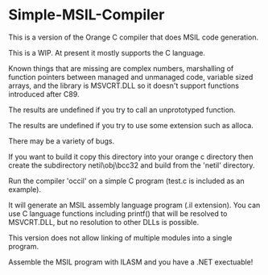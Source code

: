 # Simple-MSIL-Compiler

This is a version of the Orange C compiler that does MSIL code generation.

This is a WIP.  At present it mostly supports the C language.  

Known things that are missing are complex numbers, marshalling of function pointers between managed and unmanaged code, variable sized arrays, and the library is MSVCRT.DLL so it doesn't support functions introduced after C89.

The results are undefined if you try to call an unprototyped function.

The results are undefined if you try to use some extension such as alloca.

There may be a variety of bugs.

If you want to build it copy this directory into your orange c directory then create the subdirectory netil\obj\bcc32 and build from the 'netil' directory.

Run the compiler 'occil' on a simple C program (test.c is included as an example).

It will generate an MSIL assembly language program (.il extension).   You can use C language functions including printf() that will be resolved to MSVCRT.DLL, but no resolution to other DLLs is possible.

This version does not allow linking of multiple modules into a single program.

Assemble the MSIL program with ILASM and you have a .NET exectuable!
